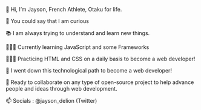 👋 Hi, I’m Jayson, French Athlete, Otaku for life.


👀 You could say that I am curious

📚 I am always trying to understand and learn new things.


👨🏽‍💻 Currently learning JavaScript and some Frameworks

👨🏽‍💻 Practicing HTML and CSS on a daily basis to become a web developer!


🎯 I went down this technological path to become a web developer!

🎯 Ready to collaborate on any type of open-source project to help advance people and ideas through web development.


📫 Socials : @jayson_delion (Twitter)

<!---
JayDe-FR/JayDe-FR is a ✨ special ✨ repository because its `README.md` (this file) appears on your GitHub profile.
You can click the Preview link to take a look at your changes.
--->
